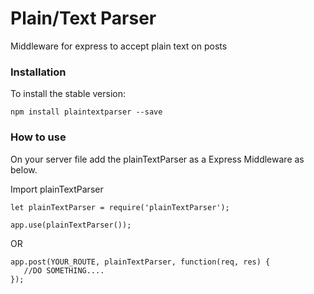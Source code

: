 # Plain/Text Parser
Middleware for express to accept plain text on posts

### Installation
To install the stable version:
```
npm install plaintextparser --save
```

### How to use
On your server file add the plainTextParser as a Express Middleware as below.

Import plainTextParser

```
let plainTextParser = require('plainTextParser');
```

```
app.use(plainTextParser());
```
OR
```
app.post(YOUR_ROUTE, plainTextParser, function(req, res) {             
   //DO SOMETHING....
});
```
